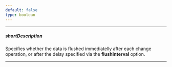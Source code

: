 ```yaml
---
default: false
type: boolean
---
```

---
##### shortDescription
Specifies whether the data is flushed immediatelly after each change operation, or after the delay specified via the **flushInterval** option.

---
